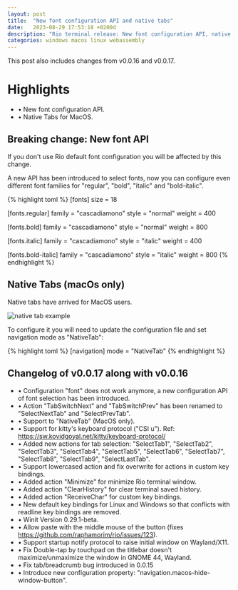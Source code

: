 ```yaml
---
layout: post
title:  "New font configuration API and native tabs"
date:   2023-08-29 17:53:18 +0200d
description: "Rio terminal release: New font configuration API, native tabs, kitty keyboard protocol and other stuff."
categories: windows macos linux webassembly
---
```


This post also includes changes from v0.0.16 and v0.0.17.

# Highlights

- • New font configuration API.
- • Native Tabs for MacOS.

## Breaking change: New font API

If you don't use Rio default font configuration you will be affected by this change.

A new API has been introduced to select fonts, now you can configure even different font families for "regular", "bold", "italic" and "bold-italic".

{% highlight toml %}
[fonts]
size = 18

[fonts.regular]
family = "cascadiamono"
style = "normal"
weight = 400

[fonts.bold]
family = "cascadiamono"
style = "normal"
weight = 800

[fonts.italic]
family = "cascadiamono"
style = "italic"
weight = 400

[fonts.bold-italic]
family = "cascadiamono"
style = "italic"
weight = 800
{% endhighlight %}

## Native Tabs (macOs only)

Native tabs have arrived for MacOS users.

<img alt="native tab example" src="/rio/assets/posts/0.0.17/demo-native-tabs.png"/>

To configure it you will need to update the configuration file and set navigation mode as "NativeTab":

{% highlight toml %}
[navigation]
mode = "NativeTab"
{% endhighlight %}

## Changelog of v0.0.17 along with v0.0.16

- • Configuration "font" does not work anymore, a new configuration API of font selection has been introduced.
- • Action "TabSwitchNext" and "TabSwitchPrev" has been renamed to "SelectNextTab" and "SelectPrevTab".
- • Support to "NativeTab" (MacOS only).
- • Support for kitty's keyboard protocol ("CSI u"). Ref: https://sw.kovidgoyal.net/kitty/keyboard-protocol/
- • Added new actions for tab selection: "SelectTab1", "SelectTab2", "SelectTab3", "SelectTab4", "SelectTab5", "SelectTab6", "SelectTab7", "SelectTab8", "SelectTab9", "SelectLastTab".
- • Support lowercased action and fix overwrite for actions in custom key bindings.
- • Added action "Minimize" for minimize Rio terminal window.
- • Added action "ClearHistory" for clear terminal saved history.
- • Added action "ReceiveChar" for custom key bindings.
- • New default key bindings for Linux and Windows so that conflicts with readline key bindings are removed.
- • Winit Version 0.29.1-beta.
- • Allow paste with the middle mouse of the button (fixes https://github.com/raphamorim/rio/issues/123).
- • Support startup notify protocol to raise initial window on Wayland/X11.
- • Fix Double-tap by touchpad on the titlebar doesn't maximize/unmaximize the window in GNOME 44, Wayland.
- • Fix tab/breadcrumb bug introduced in 0.0.15
- • Introduce new configuration property: "navigation.macos-hide-window-button".